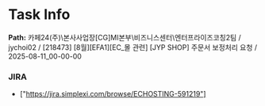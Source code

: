 # Task Info

**Path:** 카페24(주)\본사사업장\[CG]MI본부\비즈니스센터\엔터프라이즈코칭2팀 / jychoi02 / [218473] [8월][EFA1][EC_몰 관련] [JYP SHOP] 주문서 보정처리 요청 / 2025-08-11_00-00-00

### JIRA
- ["https://jira.simplexi.com/browse/ECHOSTING-591219"]

